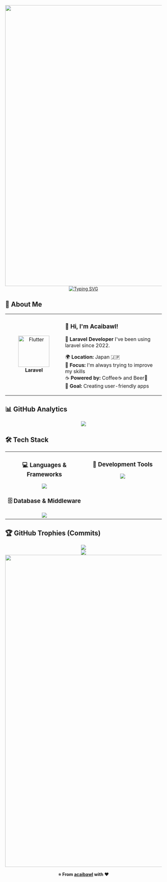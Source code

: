 <div align="center">
  <img src="https://user-images.githubusercontent.com/74038190/212284100-561aa473-3905-4a80-b561-0d28506553ee.gif" width="900">
</div>

<div align="center">
  <a href="https://git.io/typing-svg"><img src="https://readme-typing-svg.herokuapp.com?font=Fira+Code&pause=1000&width=435&lines=Hello+There!;I'm+a+developer+using+Laravel." alt="Typing SVG" /></a>
</div>

## 🌟 **About Me**

<div align="center">

<table>
<tr>
<td width="200" align="center">
<img src="https://skillicons.dev/icons?i=laravel" width="100" height="100" alt="Flutter" />
<br><strong>Laravel</strong>
</td>
<td width="400" align="left">

### 👋 **Hi, I'm Acaibawl!**
🚀 **Laravel Developer** I've been using laravel since 2022.

🌍 **Location:** Japan 🇯🇵  
💼 **Focus:** I'm always trying to improve my skills  
☕ **Powered by:** Coffee☕️ and Beer🍺  
🎯 **Goal:** Creating user-friendly apps  

</td>
</tr>
</table>

</div>

## 📊 **GitHub Analytics**

<div align="center">
  <img src="https://github-readme-activity-graph.vercel.app/graph?username=acaibawl&custom_title=User's%20GitHub%20Activity%20Graph&bg_color=0d1117&color=58a6ff&line=58a6ff&point=58a6ff&area=true&hide_border=true" />
</div>

## 🛠️ **Tech Stack**

<table align="center">
<tr>
<td width="50%" align="center" valign="top">

### 💻  **Languages & Frameworks**
<img src="https://skillicons.dev/icons?i=php,laravel,vue,vuetify,nuxt,js,ts,html,css" />

### 🗄️  **Database & Middleware**
<img src="https://skillicons.dev/icons?i=mysql,postgresql,redis,docker" />

</td>
<td width="50%" align="center" valign="top">
  
### 🔧  **Development Tools**
<img src="https://skillicons.dev/icons?i=phpstorm,vscode,git,github,postman" />

</td>
</tr>
</table>

## 🏆 **GitHub Trophies (Commits)**

<div align="center">
  <img src="https://github-profile-trophy.vercel.app/?username=acaibawl&theme=transparent&no-frame=true&no-bg=false&margin-w=4&column=7&rank=SECRET,SSS,SS,S,AAA,AA,A,B,C&title=Commit,Commits" />
</div>

<div align="center">
  <img src="https://capsule-render.vercel.app/api?type=waving&color=gradient&customColorList=0,2,2,5,30&height=120&section=footer&animation=twinkling" />
</div>

<div align="center">
  <img src="https://user-images.githubusercontent.com/74038190/212284115-f47cd8ff-2ffb-4b04-b5bf-4d1c14c0247f.gif" width="1000">
  
  **⭐ From [acaibawl](https://github.com/acaibawl) with ❤️**
</div>
